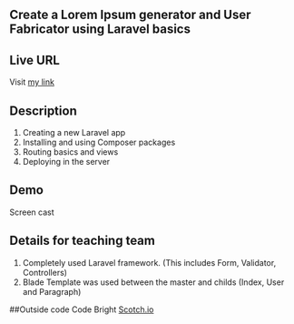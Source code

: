 ## Create a Lorem Ipsum generator and User Fabricator using Laravel basics

## Live URL

Visit [my link](http://p3.kanch.me)

## Description
1. Creating a new Laravel app
2. Installing and using Composer packages
3. Routing basics and views
4. Deploying in the server

## Demo

 Screen cast

## Details for teaching team
 1. Completely used Laravel framework. (This includes Form, Validator, Controllers)
 2. Blade Template was used between the master and childs (Index, User and Paragraph)

##Outside code
Code Bright
[Scotch.io](http://scotch.io/tutorials/php/laravel-form-validation)

